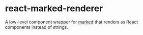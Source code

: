 # react-marked-renderer
A low-level component wrapper for [marked](https://github.com/markedjs/marked) that renders as React components instead of strings.
